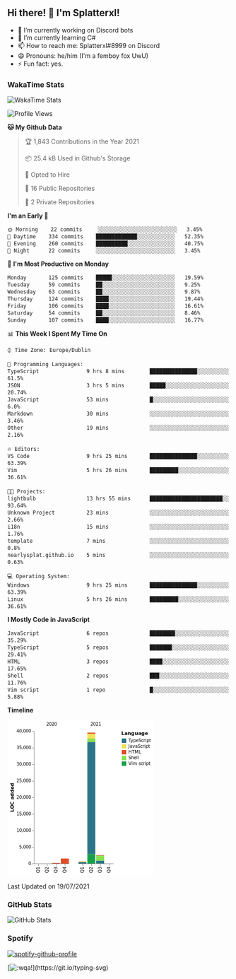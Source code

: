 ## Hi there! 👋 I'm Splatterxl!

- 🔭 I’m currently working on Discord bots
- 🌱 I’m currently learning C#
- 📫 How to reach me: Splatterxl#8999 on Discord
- 😄 Pronouns: he/him (I'm a femboy fox UwU)
- ⚡ Fun fact: yes.

### WakaTime Stats
![WakaTime Stats](https://wakatime.com/share/@Splatterxl/3171b454-6d7f-4cf9-91d7-768613f3b8c2.svg)
<!--START_SECTION:waka-->
![Profile Views](http://img.shields.io/badge/Profile%20Views-15-blue)

**🐱 My Github Data** 

> 🏆 1,843 Contributions in the Year 2021
 > 
> 📦 25.4 kB Used in Github's Storage 
 > 
> 💼 Opted to Hire
 > 
> 📜 16 Public Repositories 
 > 
> 🔑 2 Private Repositories  
 > 
**I'm an Early 🐤** 

```text
🌞 Morning    22 commits     ░░░░░░░░░░░░░░░░░░░░░░░░░   3.45% 
🌆 Daytime    334 commits    █████████████░░░░░░░░░░░░   52.35% 
🌃 Evening    260 commits    ██████████░░░░░░░░░░░░░░░   40.75% 
🌙 Night      22 commits     ░░░░░░░░░░░░░░░░░░░░░░░░░   3.45%

```
📅 **I'm Most Productive on Monday** 

```text
Monday       125 commits    █████░░░░░░░░░░░░░░░░░░░░   19.59% 
Tuesday      59 commits     ██░░░░░░░░░░░░░░░░░░░░░░░   9.25% 
Wednesday    63 commits     ██░░░░░░░░░░░░░░░░░░░░░░░   9.87% 
Thursday     124 commits    ████░░░░░░░░░░░░░░░░░░░░░   19.44% 
Friday       106 commits    ████░░░░░░░░░░░░░░░░░░░░░   16.61% 
Saturday     54 commits     ██░░░░░░░░░░░░░░░░░░░░░░░   8.46% 
Sunday       107 commits    ████░░░░░░░░░░░░░░░░░░░░░   16.77%

```


📊 **This Week I Spent My Time On** 

```text
⌚︎ Time Zone: Europe/Dublin

💬 Programming Languages: 
TypeScript               9 hrs 8 mins        ███████████████░░░░░░░░░░   61.5% 
JSON                     3 hrs 5 mins        █████░░░░░░░░░░░░░░░░░░░░   20.74% 
JavaScript               53 mins             █░░░░░░░░░░░░░░░░░░░░░░░░   6.0% 
Markdown                 30 mins             ░░░░░░░░░░░░░░░░░░░░░░░░░   3.46% 
Other                    19 mins             ░░░░░░░░░░░░░░░░░░░░░░░░░   2.16%

🔥 Editors: 
VS Code                  9 hrs 25 mins       ███████████████░░░░░░░░░░   63.39% 
Vim                      5 hrs 26 mins       █████████░░░░░░░░░░░░░░░░   36.61%

🐱‍💻 Projects: 
lightbulb                13 hrs 55 mins      ███████████████████████░░   93.64% 
Unknown Project          23 mins             ░░░░░░░░░░░░░░░░░░░░░░░░░   2.66% 
i18n                     15 mins             ░░░░░░░░░░░░░░░░░░░░░░░░░   1.76% 
template                 7 mins              ░░░░░░░░░░░░░░░░░░░░░░░░░   0.8% 
nearlysplat.github.io    5 mins              ░░░░░░░░░░░░░░░░░░░░░░░░░   0.63%

💻 Operating System: 
Windows                  9 hrs 25 mins       ███████████████░░░░░░░░░░   63.39% 
Linux                    5 hrs 26 mins       █████████░░░░░░░░░░░░░░░░   36.61%

```

**I Mostly Code in JavaScript** 

```text
JavaScript               6 repos             ████████░░░░░░░░░░░░░░░░░   35.29% 
TypeScript               5 repos             ███████░░░░░░░░░░░░░░░░░░   29.41% 
HTML                     3 repos             ████░░░░░░░░░░░░░░░░░░░░░   17.65% 
Shell                    2 repos             ███░░░░░░░░░░░░░░░░░░░░░░   11.76% 
Vim script               1 repo              █░░░░░░░░░░░░░░░░░░░░░░░░   5.88%

```


**Timeline**

![Chart not found](https://raw.githubusercontent.com/nearlySplat/nearlySplat/master/charts/bar_graph.png) 


 Last Updated on 19/07/2021
<!--END_SECTION:waka-->


### GitHub Stats
![GitHub Stats](https://github-readme-stats.vercel.app/api?username=nearlySplat&count_private=true&show_icons=true&theme=dark)

### Spotify
[![spotify-github-profile](https://spotify-github-profile.vercel.app/api/view?uid=4bpfhqbsq53u8bm0qckym0pb0&cover_image=true&theme=default)](https://spotify-github-profile.vercel.app/api/view?uid=4bpfhqbsq53u8bm0qckym0pb0&redirect=true)

[![:wqa!](https://readme-typing-svg.herokuapp.com?font=Fira+Code&color=aaaaaa&center=false&vCenter=false&lines=%3Awqa!)](https://git.io/typing-svg)
